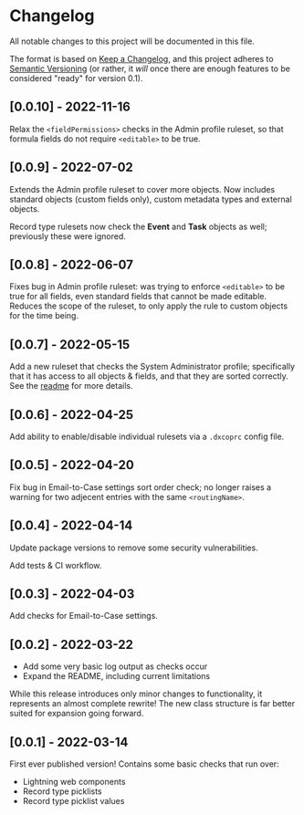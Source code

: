 # Changelog

All notable changes to this project will be documented in this file.

The format is based on [Keep a Changelog](https://keepachangelog.com/en/1.0.0/),
and this project adheres to [Semantic Versioning](https://semver.org/spec/v2.0.0.html) (or rather, it _will_ once there are enough features to be considered "ready" for version 0.1).

## [0.0.10] - 2022-11-16

Relax the `<fieldPermissions>` checks in the Admin profile ruleset, so that formula fields do not require `<editable>` to be true.

## [0.0.9] - 2022-07-02

Extends the Admin profile ruleset to cover more objects. Now includes standard objects (custom fields only), custom metadata types and external objects.

Record type rulesets now check the **Event** and **Task** objects as well; previously these were ignored.

## [0.0.8] - 2022-06-07

Fixes bug in Admin profile ruleset: was trying to enforce `<editable>` to be true for all fields, even standard fields that cannot be made editable. Reduces the scope of the ruleset, to only apply the rule to custom objects for the time being.

## [0.0.7] - 2022-05-15

Add a new ruleset that checks the System Administrator profile; specifically that it has access to all objects & fields, and that they are sorted correctly. See the [readme](https://github.com/dcathcart/dx-cop#admin-profile#admin-profile) for more details.

## [0.0.6] - 2022-04-25

Add ability to enable/disable individual rulesets via a `.dxcoprc` config file.

## [0.0.5] - 2022-04-20

Fix bug in Email-to-Case settings sort order check; no longer raises a warning for two adjecent entries with the same `<routingName>`.

## [0.0.4] - 2022-04-14

Update package versions to remove some security vulnerabilities.

Add tests & CI workflow.

## [0.0.3] - 2022-04-03

Add checks for Email-to-Case settings.

## [0.0.2] - 2022-03-22

- Add some very basic log output as checks occur
- Expand the README, including current limitations

While this release introduces only minor changes to functionality, it represents an almost complete rewrite! The new class structure is far better suited for expansion going forward.

## [0.0.1] - 2022-03-14

First ever published version! Contains some basic checks that run over:
- Lightning web components
- Record type picklists
- Record type picklist values
